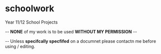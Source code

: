 # schoolwork
Year 11/12 School Projects

-- **NONE** of my work is to be used **WITHOUT MY PERMISSION** --

-- Unless **specifcally specfifed** on a documnet please contactn me before using / editing.
